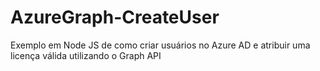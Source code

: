 # AzureGraph-CreateUser
Exemplo em Node JS de como criar usuários no Azure AD e atribuir uma licença válida utilizando o Graph API
